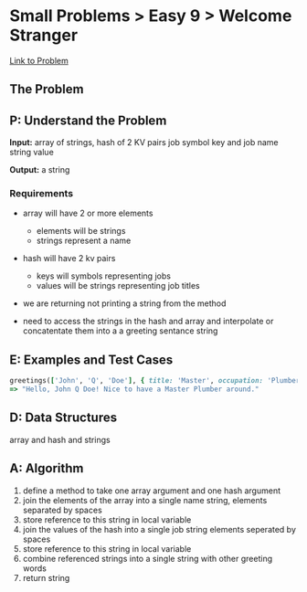 # Small Problems > Easy 9 > Welcome Stranger

[Link to Problem](https://launchschool.com/exercises/16ab1e1f)

## The Problem



## P: Understand the Problem

**Input:** array of strings, hash of 2 KV pairs job symbol key and job name string value

**Output:** a string

### Requirements

- array will have 2 or more elements
  - elements will be strings
  - strings represent a name

- hash will have 2 kv pairs
  - keys will symbols representing jobs
  - values will be strings representing job titles

- we are returning not printing a string from the method
- need to access the strings in the hash and array and interpolate or concatentate them into a a greeting sentance string

## E: Examples and Test Cases

```ruby
greetings(['John', 'Q', 'Doe'], { title: 'Master', occupation: 'Plumber' })
=> "Hello, John Q Doe! Nice to have a Master Plumber around."
```

## D: Data Structures

array and hash and strings


## A: Algorithm

1. define a method to take one array argument and one hash argument
1. join the elements of the array into a single name string, elements separated by spaces
1. store reference to this string in local variable
1. join the values of the hash into a single job string elements seperated by spaces
1. store reference to this string in local variable
1. combine referenced strings into a single string with other greeting words
1. return string